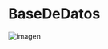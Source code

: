 # BaseDeDatos

![imagen](https://user-images.githubusercontent.com/100329989/204063313-482755df-9dfa-4f37-8b30-c80ce68b4f39.png)
